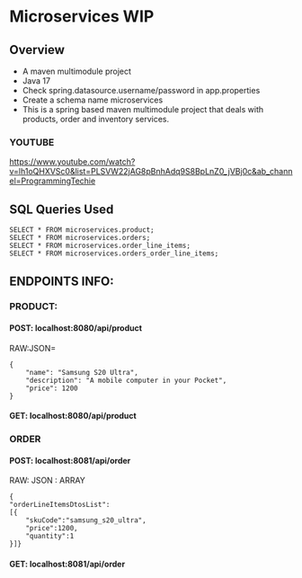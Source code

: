 

# Microservices WIP
## Overview
- A maven multimodule project
- Java 17
- Check spring.datasource.username/password in app.properties
- Create a schema name microservices
- This is a spring based maven multimodule project that deals with products, order and inventory services. 
### YOUTUBE
https://www.youtube.com/watch?v=lh1oQHXVSc0&list=PLSVW22jAG8pBnhAdq9S8BpLnZ0_jVBj0c&ab_channel=ProgrammingTechie



## SQL Queries Used 
```
SELECT * FROM microservices.product;
SELECT * FROM microservices.orders;
SELECT * FROM microservices.order_line_items;
SELECT * FROM microservices.orders_order_line_items;
```

## ENDPOINTS INFO:
### PRODUCT: 
#### POST: localhost:8080/api/product
RAW:JSON=
```
{
    "name": "Samsung S20 Ultra",
    "description": "A mobile computer in your Pocket",
    "price": 1200 
}
```
#### GET: localhost:8080/api/product

### ORDER
#### POST: localhost:8081/api/order
RAW: JSON : ARRAY
```
{
"orderLineItemsDtosList":
[{
    "skuCode":"samsung_s20_ultra",
    "price":1200,
    "quantity":1
}]}
```

#### GET: localhost:8081/api/order



